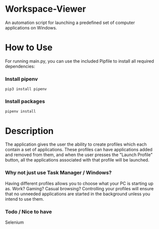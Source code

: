 # Workspace-Viewer
An automation script for launching a predefined set of computer applications on Windows.

# How to Use
For running main.py, you can use the included Pipfile to install all required dependencies:

### Install pipenv
``
pip3 install pipenv
``

### Install packages
``
pipenv install
``

# Description
The application gives the user the ability to create profiles which each contain a set of applications.
These profiles can have applications added and removed from them, and when the user presses the "Launch Profile"
button, all the applications associated with that profile will be launched.

### Why not just use Task Manager / Windows?
Having different profiles allows you to choose what your PC is starting up as. Work? Gaming? Casual browsing?
Controlling your profiles will ensure that no unneeded applications are started in the background unless you intend to use them.

### Todo / Nice to have
Selenium